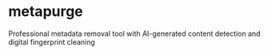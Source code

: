 # metapurge
Professional metadata removal tool with AI-generated content detection and digital fingerprint cleaning

